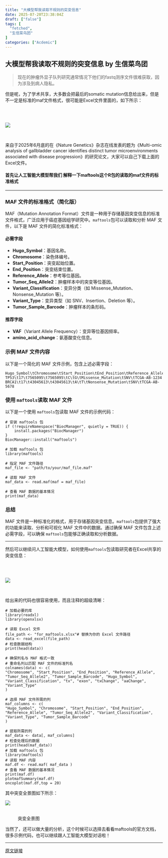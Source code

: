 ```yaml
---
title: "大模型帮我读取不规则的突变信息"
date: 2025-07-20T23:38:04Z
draft: ["false"]
tags: [
  "fetched",
  "生信菜鸟团"
]
categories: ["Acdemic"]
---
```

大模型帮我读取不规则的突变信息 by 生信菜鸟团
------
<div><section data-tool="mdnice编辑器" data-website="https://www.mdnice.com" data-pm-slice="0 0 []"><blockquote><p><span leaf="">现在的肿瘤外显子队列研究通常情况下他们的fastq测序文件很难获取，因为涉及到病人隐私。</span></p></blockquote><p data-tool="mdnice编辑器"><span leaf="">但是呢，为了学术共享，大多数会把最后的somatic mutation信息给出来，但是不一定是标准的maf文件格式，很可能是Excel文件里面的，如下所示：</span></p><figure data-tool="mdnice编辑器"><span leaf=""><br></span><figcaption><span leaf=""><br></span></figcaption></figure></section><section nodeleaf=""><img data-src="https://mmbiz.qpic.cn/mmbiz_png/iaRJcrq2Los8a46kglic2vfRs7DdBCAVWmIm1AJiaT6iaYsibfWncY4z4tbClRnKFY4lKoSiblAAaicPib7yiaKFd3DRrGQ/640?wx_fmt=png&amp;from=appmsg" data-ratio="0.5388888888888889" data-s="300,640" data-type="png" data-w="1080" type="block" data-imgfileid="100052193" src="https://mmbiz.qpic.cn/mmbiz_png/iaRJcrq2Los8a46kglic2vfRs7DdBCAVWmIm1AJiaT6iaYsibfWncY4z4tbClRnKFY4lKoSiblAAaicPib7yiaKFd3DRrGQ/640?wx_fmt=png&amp;from=appmsg"></section><section data-tool="mdnice编辑器" data-website="https://www.mdnice.com" data-pm-slice="0 0 []"><figure data-tool="mdnice编辑器"><figcaption><span leaf=""><br></span></figcaption></figure><p data-tool="mdnice编辑器"><span leaf="">来自于2025年6月底的在《Nature Genetics》杂志在线发表的题为《Multi-omic analysis of gallbladder cancer identifies distinct tumor microenvironments associated with disease progression》的研究论文，大家可以自己下载上面的Excel文件。</span></p><h4 data-tool="mdnice编辑器"><span><span leaf="">首先让人工智能大模型帮我们 解释一下maftools这个R包的读取的maf文件的标准格式</span></span></h4><hr><h3 data-tool="mdnice编辑器"><span><span leaf="">MAF 文件的标准格式（简化版）</span></span></h3><p data-tool="mdnice编辑器"><span leaf="">MAF（Mutation Annotation Format）文件是一种用于存储基因突变信息的标准文件格式，广泛应用于癌症基因组学研究中。</span><code><span leaf="">maftools</span></code><span leaf="">包可以读取和分析 MAF 文件，以下是 MAF 文件的简化标准格式：</span></p><h4 data-tool="mdnice编辑器"><span><span leaf="">必需字段</span></span></h4><ul><li><section><strong><span leaf="">Hugo_Symbol</span></strong><span leaf="">：基因名称。</span></section></li><li><section><strong><span leaf="">Chromosome</span></strong><span leaf="">：染色体编号。</span></section></li><li><section><strong><span leaf="">Start_Position</span></strong><span leaf="">：突变起始位置。</span></section></li><li><section><strong><span leaf="">End_Position</span></strong><span leaf="">：突变结束位置。</span></section></li><li><section><strong><span leaf="">Reference_Allele</span></strong><span leaf="">：参考等位基因。</span></section></li><li><section><strong><span leaf="">Tumor_Seq_Allele2</span></strong><span leaf="">：肿瘤样本中的突变等位基因。</span></section></li><li><section><strong><span leaf="">Variant_Classification</span></strong><span leaf="">：变异分类（如 Missense_Mutation、Nonsense_Mutation 等）。</span></section></li><li><section><strong><span leaf="">Variant_Type</span></strong><span leaf="">：变异类型（如 SNV、Insertion、Deletion 等）。</span></section></li><li><section><strong><span leaf="">Tumor_Sample_Barcode</span></strong><span leaf="">：肿瘤样本的条形码。</span></section></li></ul><h4 data-tool="mdnice编辑器"><span><span leaf="">推荐字段</span></span></h4><ul><li><section><strong><span leaf="">VAF</span></strong><span leaf="">（Variant Allele Frequency）：变异等位基因频率。</span></section></li><li><section><strong><span leaf="">amino_acid_change</span></strong><span leaf="">：氨基酸变化信息。</span></section></li></ul><h3 data-tool="mdnice编辑器"><span><span leaf="">示例 MAF 文件内容</span></span></h3><p data-tool="mdnice编辑器"><span leaf="">以下是一个简化的 MAF 文件示例，包含上述必需字段：</span></p><pre data-tool="mdnice编辑器"><span data-cacheurl="" data-remoteid=""></span><code><span leaf="">Hugo_Symbol\tChromosome\tStart_Position\tEnd_Position\tReference_Allele\tTumor_Seq_Allele2\tVariant_Classification\tVariant_Type\tTumor_Sample_Barcode</span><span leaf=""><br></span><span leaf="">TP53\t17\t7565095\t7565095\tC\tG\tMissense_Mutation\tSNV\tTCGA-AB-1234</span><span leaf=""><br></span><span leaf="">BRCA1\t17\t43045613\t43045613\tA\tT\tNonsense_Mutation\tSNV\tTCGA-AB-5678</span><span leaf=""><br></span></code></pre><h3 data-tool="mdnice编辑器"><span><span leaf="">使用 </span><code><span leaf="">maftools</span></code><span leaf="">读取 MAF 文件</span></span></h3><p data-tool="mdnice编辑器"><span leaf="">以下是一个使用 </span><code><span leaf="">maftools</span></code><span leaf="">包读取 MAF 文件的示例代码：</span></p><pre data-tool="mdnice编辑器"><span data-cacheurl="" data-remoteid=""></span><code><span><span leaf=""># 安装 maftools 包</span></span><span leaf=""><br></span><span><span leaf="">if</span></span><span leaf=""> (!requireNamespace(</span><span><span leaf="">"BiocManager"</span></span><span leaf="">, quietly = </span><span><span leaf="">TRUE</span></span><span leaf="">)) {</span><span leaf=""><br></span><span leaf="">    install.packages(</span><span><span leaf="">"BiocManager"</span></span><span leaf="">)</span><span leaf=""><br></span><span leaf="">}</span><span leaf=""><br></span><span leaf="">BiocManager::install(</span><span><span leaf="">"maftools"</span></span><span leaf="">)</span><span leaf=""><br></span><span leaf=""><br></span><span><span leaf=""># 加载 maftools 包</span></span><span leaf=""><br></span><span><span leaf="">library</span></span><span leaf="">(maftools)</span><span leaf=""><br></span><span leaf=""><br></span><span><span leaf=""># 指定 MAF 文件路径</span></span><span leaf=""><br></span><span leaf="">maf_file &lt;- </span><span><span leaf="">"path/to/your/maf_file.maf"</span></span><span leaf=""><br></span><span leaf=""><br></span><span><span leaf=""># 读取 MAF 文件</span></span><span leaf=""><br></span><span leaf="">maf_data &lt;- read.maf(maf = maf_file)</span><span leaf=""><br></span><span leaf=""><br></span><span><span leaf=""># 查看 MAF 数据的基本情况</span></span><span leaf=""><br></span><span leaf="">print(maf_data)</span><span leaf=""><br></span></code></pre><h3 data-tool="mdnice编辑器"><span><span leaf="">总结</span></span></h3><p data-tool="mdnice编辑器"><span leaf="">MAF 文件是一种标准化的格式，用于存储基因突变信息。</span><code><span leaf="">maftools</span></code><span leaf="">包提供了强大的功能来读取、分析和可视化 MAF 文件中的数据。通过确保 MAF 文件包含上述必需字段，可以确保 </span><code><span leaf="">maftools</span></code><span leaf="">包能够正确读取和分析数据。</span></p><hr><p data-tool="mdnice编辑器"><span leaf="">然后可以继续问人工智能大模型，如何使用</span><code><span leaf="">maftools</span></code><span leaf="">包读取研究者在Excel共享的突变信息：</span></p><figure data-tool="mdnice编辑器"><span leaf=""><br></span><figcaption><span leaf=""><br></span></figcaption></figure></section><section nodeleaf=""><img data-src="https://mmbiz.qpic.cn/mmbiz_png/iaRJcrq2Los8a46kglic2vfRs7DdBCAVWmttuYOUricvKVOt7aY3oueO2TxY5fg5Z3zWl3ia4j9BmlPRVswFsdxicdg/640?wx_fmt=png&amp;from=appmsg" data-ratio="0.8925925925925926" data-s="300,640" data-type="png" data-w="1080" type="block" data-imgfileid="100052194" src="https://mmbiz.qpic.cn/mmbiz_png/iaRJcrq2Los8a46kglic2vfRs7DdBCAVWmttuYOUricvKVOt7aY3oueO2TxY5fg5Z3zWl3ia4j9BmlPRVswFsdxicdg/640?wx_fmt=png&amp;from=appmsg"></section><section data-tool="mdnice编辑器" data-website="https://www.mdnice.com" data-pm-slice="0 0 []"><figure data-tool="mdnice编辑器"><figcaption><span leaf=""><br></span></figcaption></figure><p data-tool="mdnice编辑器"><span leaf="">给出来的代码也很容易使用，而且注释的超级清晰：</span></p><pre data-tool="mdnice编辑器"><span data-cacheurl="" data-remoteid=""></span><code><span><span leaf=""># 加载必要的库</span></span><span leaf=""><br></span><span><span leaf="">library</span></span><span leaf="">(readxl)</span><span leaf=""><br></span><span><span leaf="">library</span></span><span leaf="">(openxlsx)</span><span leaf=""><br></span><span leaf=""><br></span><span><span leaf=""># 读取 Excel 文件</span></span><span leaf=""><br></span><span leaf="">file_path &lt;- </span><span><span leaf="">"for_maftools.xlsx"</span></span><span><span leaf=""># 替换为你的 Excel 文件路径</span></span><span leaf=""><br></span><span leaf="">data &lt;- read_excel(file_path)</span><span leaf=""><br></span><span><span leaf=""># 检查数据结构</span></span><span leaf=""><br></span><span leaf="">print(head(data))</span><span leaf=""><br></span><span leaf=""><br></span><span><span leaf=""># 确保列名与 MAF 格式一致</span></span><span leaf=""><br></span><span><span leaf=""># 重命名列以匹配 MAF 文件的标准列名</span></span><span leaf=""><br></span><span leaf="">colnames(data) &lt;- c(</span><span leaf=""><br></span><span><span leaf="">"Chromosome"</span></span><span leaf="">, </span><span><span leaf="">"Start_Position"</span></span><span leaf="">, </span><span><span leaf="">"End_Position"</span></span><span leaf="">, </span><span><span leaf="">"Reference_Allele"</span></span><span leaf="">, </span><span leaf=""><br></span><span><span leaf="">"Tumor_Seq_Allele2"</span></span><span leaf="">, </span><span><span leaf="">"Tumor_Sample_Barcode"</span></span><span leaf="">, </span><span><span leaf="">"Hugo_Symbol"</span></span><span leaf="">, </span><span leaf=""><br></span><span><span leaf="">"Variant_Classification"</span></span><span leaf="">, </span><span><span leaf="">"tx"</span></span><span leaf="">, </span><span><span leaf="">"exon"</span></span><span leaf="">, </span><span><span leaf="">"txChange"</span></span><span leaf="">, </span><span><span leaf="">"aaChange"</span></span><span leaf="">, </span><span leaf=""><br></span><span><span leaf="">"Variant_Type"</span></span><span leaf=""><br></span><span leaf="">)</span><span leaf=""><br></span><span leaf=""><br></span><span><span leaf=""># 选择 MAF 文件所需的列</span></span><span leaf=""><br></span><span leaf="">maf_columns &lt;- c(</span><span leaf=""><br></span><span><span leaf="">"Hugo_Symbol"</span></span><span leaf="">, </span><span><span leaf="">"Chromosome"</span></span><span leaf="">, </span><span><span leaf="">"Start_Position"</span></span><span leaf="">, </span><span><span leaf="">"End_Position"</span></span><span leaf="">, </span><span leaf=""><br></span><span><span leaf="">"Reference_Allele"</span></span><span leaf="">, </span><span><span leaf="">"Tumor_Seq_Allele2"</span></span><span leaf="">, </span><span><span leaf="">"Variant_Classification"</span></span><span leaf="">, </span><span leaf=""><br></span><span><span leaf="">"Variant_Type"</span></span><span leaf="">, </span><span><span leaf="">"Tumor_Sample_Barcode"</span></span><span leaf=""><br></span><span leaf="">)</span><span leaf=""><br></span><span leaf=""><br></span><span><span leaf=""># 提取所需的列</span></span><span leaf=""><br></span><span leaf="">maf_data &lt;- data[, maf_columns]</span><span leaf=""><br></span><span><span leaf=""># 检查处理后的数据</span></span><span leaf=""><br></span><span leaf="">print(head(maf_data))</span><span leaf=""><br></span><span><span leaf=""># 加载 maftools 包</span></span><span leaf=""><br></span><span><span leaf="">library</span></span><span leaf="">(maftools) </span><span leaf=""><br></span><span><span leaf=""># 读取 MAF 内容</span></span><span leaf=""><br></span><span leaf="">maf.df &lt;- read.maf( maf_data )</span><span leaf=""><br></span><span><span leaf=""># 查看 MAF 数据的基本情况</span></span><span leaf=""><br></span><span leaf="">print(maf.df)</span><span leaf=""><br></span><span leaf="">plotmafSummary(maf.df)</span><span leaf=""><br></span><span leaf="">oncoplot(maf.df,top = </span><span><span leaf="">20</span></span><span leaf="">)</span><span leaf=""><br></span></code></pre><p data-tool="mdnice编辑器"><span leaf="">其中突变全景图如下所示：</span></p><section nodeleaf=""><img data-src="https://mmbiz.qpic.cn/mmbiz_png/iaRJcrq2Los8a46kglic2vfRs7DdBCAVWmfVH7eDiav1ywpTV0ia3wRMD35qLfFhv0nZy8DiaNvFdQGrEBrgBnbLibUw/640?wx_fmt=png&amp;from=appmsg" data-ratio="0.6842592592592592" data-s="300,640" data-type="png" data-w="1080" type="block" data-imgfileid="100052195" src="https://mmbiz.qpic.cn/mmbiz_png/iaRJcrq2Los8a46kglic2vfRs7DdBCAVWmfVH7eDiav1ywpTV0ia3wRMD35qLfFhv0nZy8DiaNvFdQGrEBrgBnbLibUw/640?wx_fmt=png&amp;from=appmsg"></section><figure data-tool="mdnice编辑器"><span leaf=""><br></span><figcaption><span leaf="">突变全景图</span></figcaption></figure><p data-tool="mdnice编辑器"><span leaf="">当然了，还可以做大量的分析，这个时候可以选择去看看maftools的官方文档，很多示例代码，也可以继续跟人工智能大模型对话啦！</span></p></section><p><mp-style-type data-value="10000"></mp-style-type></p></div>  
<hr>
<a href="https://mp.weixin.qq.com/s/gBL0b5QMHf4Ad9TOkX0oUA",target="_blank" rel="noopener noreferrer">原文链接</a>
